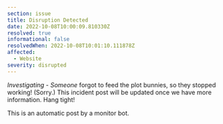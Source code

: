 ```yaml
---
section: issue
title: Disruption Detected
date: 2022-10-08T10:00:09.810330Z
resolved: true
informational: false
resolvedWhen: 2022-10-08T10:01:10.111878Z
affected:
  - Website
severity: disrupted
---
```

*Investigating* - _Someone_ forgot to feed the plot bunnies, so they stopped working! (Sorry.) This incident post will be updated once we have more information. Hang tight!

This is an automatic post by a monitor bot.
        